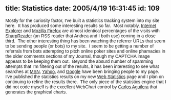 title: Statistics
date: 2005/4/19 16:31:45
id: 109
---
<font face="Arial">Mostly for the curiosity factor, I've built a statistics tracking system into my site here.  It has produced some interesting results so far.  Most notably, [Internet Explorer](http://www.microsoft.com) and [Mozilla Firefox](http://www.mozilla.org) are almost identical percentages of the visits with [SharpReader](http://www.sharpreader.net) (an RSS reader that Andrea and I both use) coming in a close third.  The other interesting thing has been watching the referrer URLs that seem to be sending people (or bots) to my site.  I seem to be getting a number of referrals from bots attempting to pitch online poker sites and online phamacies in the older comments sections of my Journal, though my CAPTCHA image appears to be keeping them out.  Beyond the absurd number of spamming attempts that I'm filtering out of the results, it has been interesting to see what searches at [MSN](http://search.msn.com), [Yahoo](http://search.yahoo.com), and [Google](http://www.google.com) have been bringing people to my page.  I've published the statistics results on my new [Web Statistics](Statistics.aspx) page and I plan on continuing to refine the results there.  The only piece of the statistics engine that I did not code myself is the excellent WebChart control by [Carlos Aguilera](http://www.carlosag.net) that generates the graphical charts.</font>